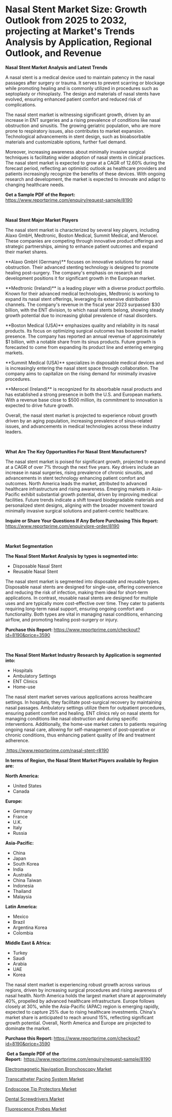 <p><h1>Nasal Stent Market Size: Growth Outlook from 2025 to 2032, projecting at Market's Trends Analysis by Application, Regional Outlook, and Revenue</h1></p><p><strong>Nasal Stent Market Analysis and Latest Trends</strong></p>
<p><p>A nasal stent is a medical device used to maintain patency in the nasal passages after surgery or trauma. It serves to prevent scarring or blockage while promoting healing and is commonly utilized in procedures such as septoplasty or rhinoplasty. The design and materials of nasal stents have evolved, ensuring enhanced patient comfort and reduced risk of complications.</p><p>The nasal stent market is witnessing significant growth, driven by an increase in ENT surgeries and a rising prevalence of conditions like nasal obstruction and sinusitis. The growing geriatric population, who are more prone to respiratory issues, also contributes to market expansion. Technological advancements in stent design, such as bioabsorbable materials and customizable options, further fuel demand. </p><p>Moreover, increasing awareness about minimally invasive surgical techniques is facilitating wider adoption of nasal stents in clinical practices. The nasal stent market is expected to grow at a CAGR of 12.60% during the forecast period, reflecting an optimistic outlook as healthcare providers and patients increasingly recognize the benefits of these devices. With ongoing research and development, the market is expected to innovate and adapt to changing healthcare needs.</p></p>
<p><strong>Get a Sample PDF of the Report:&nbsp;</strong> <a href="https://www.reportprime.com/enquiry/request-sample/8190?utm_campaign=1169&utm_medium=2&utm_source=Github&utm_content=ia&utm_term=19032025&utm_id=nasal-stent">https://www.reportprime.com/enquiry/request-sample/8190</a></p>
<p>&nbsp;</p>
<p><strong>Nasal Stent Major Market Players</strong></p>
<p><p>The nasal stent market is characterized by several key players, including Alaxo GmbH, Medtronic, Boston Medical, Summit Medical, and Merocel. These companies are competing through innovative product offerings and strategic partnerships, aiming to enhance patient outcomes and expand their market shares.</p><p>**Alaxo GmbH (Germany)** focuses on innovative solutions for nasal obstruction. Their advanced stenting technology is designed to promote healing post-surgery. The company's emphasis on research and development positions it for significant growth in the European market.</p><p>**Medtronic (Ireland)** is a leading player with a diverse product portfolio. Known for their advanced medical technologies, Medtronic is working to expand its nasal stent offerings, leveraging its extensive distribution channels. The company's revenue in the fiscal year 2023 surpassed $30 billion, with the ENT division, to which nasal stents belong, showing steady growth potential due to increasing global prevalence of nasal disorders.</p><p>**Boston Medical (USA)** emphasizes quality and reliability in its nasal products. Its focus on optimizing surgical outcomes has boosted its market presence. The company has reported an annual revenue of approximately $1 billion, with a notable share from its sinus products. Future growth is forecasted to come from expanding its product line and entering emerging markets.</p><p>**Summit Medical (USA)** specializes in disposable medical devices and is increasingly entering the nasal stent space through collaboration. The company aims to capitalize on the rising demand for minimally invasive procedures.</p><p>**Merocel (Ireland)** is recognized for its absorbable nasal products and has established a strong presence in both the U.S. and European markets. With a revenue base close to $500 million, its commitment to innovation is expected to drive future growth.</p><p>Overall, the nasal stent market is projected to experience robust growth driven by an aging population, increasing prevalence of sinus-related issues, and advancements in medical technologies across these industry leaders.</p></p>
<p>&nbsp;</p>
<p><strong>What Are The Key Opportunities For Nasal Stent Manufacturers?</strong></p>
<p><p>The nasal stent market is poised for significant growth, projected to expand at a CAGR of over 7% through the next five years. Key drivers include an increase in nasal surgeries, rising prevalence of chronic sinusitis, and advancements in stent technology enhancing patient comfort and outcomes. North America leads the market, attributed to advanced healthcare infrastructure and rising awareness. Emerging markets in Asia-Pacific exhibit substantial growth potential, driven by improving medical facilities. Future trends indicate a shift toward biodegradable materials and personalized stent designs, aligning with the broader movement toward minimally invasive surgical solutions and patient-centric healthcare.</p></p>
<p><strong>Inquire or Share Your Questions If Any Before Purchasing This Report:</strong> <a href="https://www.reportprime.com/enquiry/pre-order/8190?utm_campaign=1169&utm_medium=2&utm_source=Github&utm_content=ia&utm_term=19032025&utm_id=nasal-stent">https://www.reportprime.com/enquiry/pre-order/8190</a></p>
<p>&nbsp;</p>
<p><strong>Market Segmentation</strong></p>
<p><strong>The Nasal Stent Market Analysis by types is segmented into:</strong></p>
<p><ul><li>Disposable Nasal Stent</li><li>Reusable Nasal Stent</li></ul></p>
<p><p>The nasal stent market is segmented into disposable and reusable types. Disposable nasal stents are designed for single-use, offering convenience and reducing the risk of infection, making them ideal for short-term applications. In contrast, reusable nasal stents are designed for multiple uses and are typically more cost-effective over time. They cater to patients requiring long-term nasal support, ensuring ongoing comfort and functionality. Both types are vital in managing nasal conditions, enhancing airflow, and promoting healing post-surgery or injury.</p></p>
<p><strong>Purchase this Report:&nbsp;</strong><a href="https://www.reportprime.com/checkout?id=8190&price=3590&utm_campaign=1169&utm_medium=2&utm_source=Github&utm_content=ia&utm_term=19032025&utm_id=nasal-stent">https://www.reportprime.com/checkout?id=8190&price=3590</a></p>
<p>&nbsp;</p>
<p><strong>The Nasal Stent Market Industry Research by Application is segmented into:</strong></p>
<p><ul><li>Hospitals</li><li>Ambulatory Settings</li><li>ENT Clinics</li><li>Home-use</li></ul></p>
<p><p>The nasal stent market serves various applications across healthcare settings. In hospitals, they facilitate post-surgical recovery by maintaining nasal passages. Ambulatory settings utilize them for outpatient procedures, ensuring patient comfort and healing. ENT clinics rely on nasal stents for managing conditions like nasal obstruction and during specific interventions. Additionally, the home-use market caters to patients requiring ongoing nasal care, allowing for self-management of post-operative or chronic conditions, thus enhancing patient quality of life and treatment adherence.</p></p>
<p><a href="https://www.reportprime.com/nasal-stent-r8190?utm_campaign=1169&utm_medium=2&utm_source=Github&utm_content=ia&utm_term=19032025&utm_id=nasal-stent">&nbsp;https://www.reportprime.com/nasal-stent-r8190</a></p>
<p><strong>In terms of Region, the Nasal Stent Market Players available by Region are:</strong></p>
<p>
    <p> <strong> North America: </strong>
        <ul>
            <li>United States</li>
            <li>Canada</li>
        </ul>
        </p> 
    <p> <strong> Europe: </strong>
        <ul>
            <li>Germany</li>
            <li>France</li>
            <li>U.K.</li>
            <li>Italy</li>
            <li>Russia</li>
        </ul>
        </p> 
    <p> <strong> Asia-Pacific: </strong>
        <ul>
            <li>China</li>
            <li>Japan</li>
            <li>South Korea</li>
            <li>India</li>
            <li>Australia</li>
            <li>China Taiwan</li>
            <li>Indonesia</li>
            <li>Thailand</li>
            <li>Malaysia</li>
        </ul>
        </p> 
    <p> <strong> Latin America: </strong>
        <ul>
            <li>Mexico</li>
            <li>Brazil</li>
            <li>Argentina Korea</li>
            <li>Colombia</li>
        </ul>
        </p> 
    <p> <strong> Middle East & Africa: </strong>
        <ul>
            <li>Turkey</li>
            <li>Saudi</li>
            <li>Arabia</li>
            <li>UAE</li>
            <li>Korea</li>
        </ul>
    </p>
    </p>
<p><p>The nasal stent market is experiencing robust growth across various regions, driven by increasing surgical procedures and rising awareness of nasal health. North America holds the largest market share at approximately 40%, propelled by advanced healthcare infrastructure. Europe follows closely at 30%, while the Asia-Pacific (APAC) region is emerging rapidly, expected to capture 25% due to rising healthcare investments. China's market share is anticipated to reach around 15%, reflecting significant growth potential. Overall, North America and Europe are projected to dominate the market.</p></p>
<p><strong>Purchase this Report: </strong><a href="https://www.reportprime.com/checkout?id=8190&price=3590&utm_campaign=1169&utm_medium=2&utm_source=Github&utm_content=ia&utm_term=19032025&utm_id=nasal-stent">https://www.reportprime.com/checkout?id=8190&price=3590</a></p>
<p>&nbsp;<strong>Get a Sample PDF of the Report:&nbsp;&nbsp;</strong><a href="https://www.reportprime.com/enquiry/request-sample/8190?utm_campaign=1169&utm_medium=2&utm_source=Github&utm_content=ia&utm_term=19032025&utm_id=nasal-stent">https://www.reportprime.com/enquiry/request-sample/8190</a></p>
<p><strong></strong></p>
<p><p><a href="https://github.com/keolalelekr8/Market-Research-Report-List-1/blob/main/electromagnetic-navigation-bronchoscopy-market.md?utm_campaign=1169&utm_medium=2&utm_source=Github&utm_content=ia&utm_term=19032025&utm_id=nasal-stent">Electromagnetic Navigation Bronchoscopy Market</a></p><p><a href="https://github.com/izetajhazuga/Market-Research-Report-List-1/blob/main/transcatheter-pacing-system-market.md?utm_campaign=1169&utm_medium=2&utm_source=Github&utm_content=ia&utm_term=19032025&utm_id=nasal-stent">Transcatheter Pacing System Market</a></p><p><a href="https://github.com/gackesaizaze/Market-Research-Report-List-1/blob/main/endoscope-tip-protectors-market.md?utm_campaign=1169&utm_medium=2&utm_source=Github&utm_content=ia&utm_term=19032025&utm_id=nasal-stent">Endoscope Tip Protectors Market</a></p><p><a href="https://github.com/Mayankdeswa/Market-Research-Report-List-1/blob/main/dental-screwdrivers-market.md?utm_campaign=1169&utm_medium=2&utm_source=Github&utm_content=ia&utm_term=19032025&utm_id=nasal-stent">Dental Screwdrivers Market</a></p><p><a href="https://github.com/mafuzakirju/Market-Research-Report-List-1/blob/main/fluorescence-probes-market.md?utm_campaign=1169&utm_medium=2&utm_source=Github&utm_content=ia&utm_term=19032025&utm_id=nasal-stent">Fluorescence Probes Market</a></p></p>
